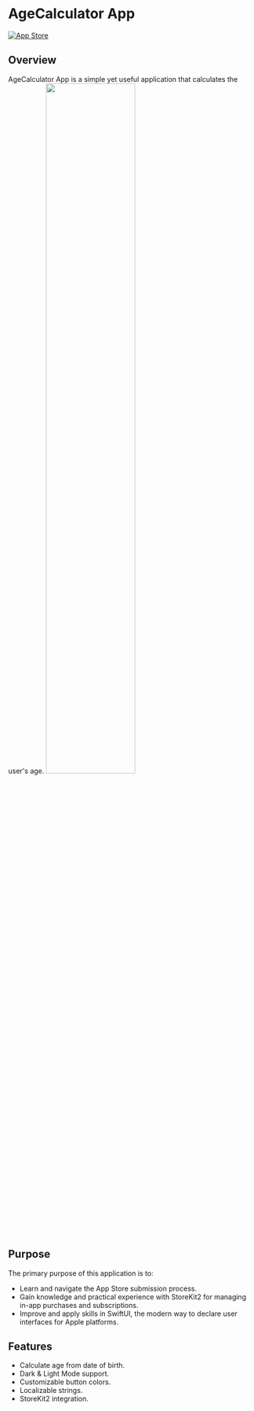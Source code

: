 # AgeCalculator App

[![App Store](https://img.shields.io/badge/App%20Store-Download-blue)](https://apps.apple.com/tr/app/age-calculator-decimal-age/id6480378750)

## Overview

AgeCalculator App is a simple yet useful application that calculates the user's age.
<img src="https://github.com/hakanor/AgeCalculator/assets/52280308/7dde5b64-063d-4af1-b846-bb18256804c8" alt="" style="width: 60%; height: auto">

## Purpose

The primary purpose of this application is to:

- Learn and navigate the App Store submission process.
- Gain knowledge and practical experience with StoreKit2 for managing in-app purchases and subscriptions.
- Improve and apply skills in SwiftUI, the modern way to declare user interfaces for Apple platforms.

## Features

- Calculate age from date of birth.
- Dark & Light Mode support.
- Customizable button colors.
- Localizable strings.
- StoreKit2 integration.
